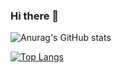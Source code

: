 ### Hi there 👋

![Anurag's GitHub stats](https://github-readme-stats.vercel.app/api?username=mattreginaldo&count_private=true)

[![Top Langs](https://github-readme-stats.vercel.app/api/top-langs/?username=mattreginaldo&layout=compact)](https://github.com/anuraghazra/github-readme-stats)


<!--
**mattreginaldo/mattreginaldo** is a ✨ _special_ ✨ repository because its `README.md` (this file) appears on your GitHub profile.

Here are some ideas to get you started:

- 🔭 I’m currently working on ...
- 🌱 I’m currently learning ...
- 👯 I’m looking to collaborate on ...
- 🤔 I’m looking for help with ...
- 💬 Ask me about ...
- 📫 How to reach me: ...
- 😄 Pronouns: ...
- ⚡ Fun fact: ...
-->
